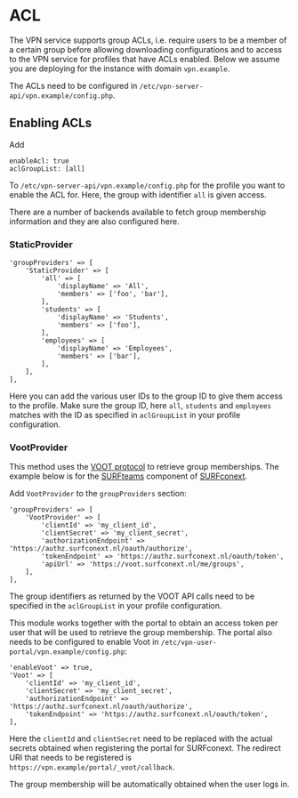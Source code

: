 # ACL

The VPN service supports group ACLs, i.e. require users to be a member of a 
certain group before allowing downloading configurations and to access to the 
VPN service for profiles that have ACLs enabled. Below we assume you are 
deploying for the instance with domain `vpn.example`.

The ACLs need to be configured in `/etc/vpn-server-api/vpn.example/config.php`.

## Enabling ACLs

Add

    enableAcl: true
    aclGroupList: [all]

To `/etc/vpn-server-api/vpn.example/config.php` for the profile you want to 
enable the ACL for. Here, the group with identifier `all` is given access.

There are a number of backends available to fetch group membership 
information and they are also configured here.

### StaticProvider

    'groupProviders' => [
        'StaticProvider' => [
            'all' => [
                'displayName' => 'All',
                'members' => ['foo', 'bar'],
            ],
            'students' => [
                'displayName' => 'Students',
                'members' => ['foo'],
            ],
            'employees' => [
                'displayName' => 'Employees',
                'members' => ['bar'],
            ],
        ],
    ],

Here you can add the various user IDs to the group ID to give them access to
the profile. Make sure the group ID, here `all`, `students` and `employees` 
matches with the ID as specified in `aclGroupList` in your profile 
configuration.

### VootProvider

This method uses the [VOOT protocol](http://openvoot.org/) to retrieve group 
memberships. The example below is for the 
[SURFteams](https://teams.surfconext.nl) component of 
[SURFconext](https://www.surf.nl/en/services-and-products/surfconext/index.html).

Add `VootProvider` to the `groupProviders` section:
    
    'groupProviders' => [
        'VootProvider' => [
            'clientId' => 'my_client_id',
            'clientSecret' => 'my_client_secret',
            'authorizationEndpoint' => 'https://authz.surfconext.nl/oauth/authorize',
            'tokenEndpoint' => 'https://authz.surfconext.nl/oauth/token',
            'apiUrl' => 'https://voot.surfconext.nl/me/groups',
        ],
    ],

The group identifiers as returned by the VOOT API calls need to be specified
in the `aclGroupList` in your profile configuration.

This module works together with the portal to obtain an access token per user
that will be used to retrieve the group membership. The portal also needs to
be configured to enable Voot in `/etc/vpn-user-portal/vpn.example/config.php`: 

    'enableVoot' => true,
    'Voot' => [
        'clientId' => 'my_client_id',
        'clientSecret' => 'my_client_secret',
        'authorizationEndpoint' => 'https://authz.surfconext.nl/oauth/authorize',
        'tokenEndpoint' => 'https://authz.surfconext.nl/oauth/token',
    ],

Here the `clientId` and `clientSecret` need to be replaced with the actual 
secrets obtained when registering the portal for SURFconext. The redirect URI 
that needs to be registered is 
`https://vpn.example/portal/_voot/callback`.

The group membership will be automatically obtained when the user logs in.
